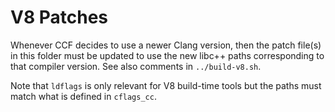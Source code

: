 # V8 Patches

Whenever CCF decides to use a newer Clang version, then the patch file(s) in this folder must be updated to use the new libc++ paths corresponding to that compiler version. See also comments in `../build-v8.sh`.

Note that `ldflags` is only relevant for V8 build-time tools but the paths must match what is defined in `cflags_cc`.
